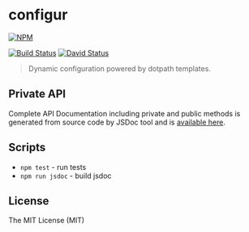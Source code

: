 # configur

[![NPM](https://nodei.co/npm/dotpath-compile.png)](https://nodei.co/npm/configur/)

[![Build Status](https://travis-ci.org/tsertkov/configur.svg?branch=master)](https://travis-ci.org/tsertkov/configur)
[![David Status](https://david-dm.org/tsertkov/configur.png)](https://david-dm.org/tsertkov/configur)

> Dynamic configuration powered by dotpath templates.

## Private API

Complete API Documentation including private and public methods is generated from source code by JSDoc tool and is [available here](https://s3.eu-central-1.amazonaws.com/tsertkov-artifacts/configur/master/jsdoc/index.html).

## Scripts

- `npm test` - run tests
- `npm run jsdoc` - build jsdoc

## License

The MIT License (MIT)